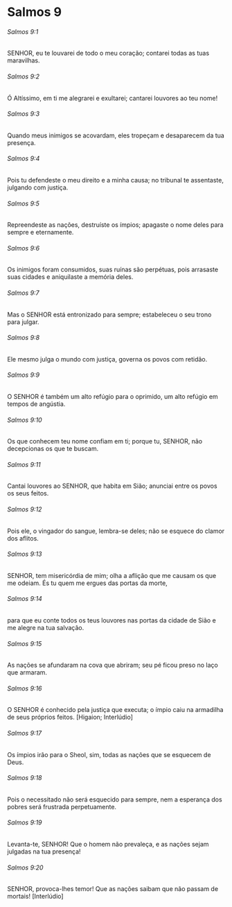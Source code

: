 # Salmos 9

###### Salmos 9:1

SENHOR, eu te louvarei de todo o meu coração; contarei todas as tuas maravilhas.

###### Salmos 9:2

Ó Altíssimo, em ti me alegrarei e exultarei; cantarei louvores ao teu nome!

###### Salmos 9:3

Quando meus inimigos se acovardam, eles tropeçam e desaparecem da tua presença.

###### Salmos 9:4

Pois tu defendeste o meu direito e a minha causa; no tribunal te assentaste, julgando com justiça.

###### Salmos 9:5

Repreendeste as nações, destruíste os ímpios; apagaste o nome deles para sempre e eternamente.

###### Salmos 9:6

Os inimigos foram consumidos, suas ruínas são perpétuas, pois arrasaste suas cidades e aniquilaste a memória deles.

###### Salmos 9:7

Mas o SENHOR está entronizado para sempre; estabeleceu o seu trono para julgar.

###### Salmos 9:8

Ele mesmo julga o mundo com justiça, governa os povos com retidão.

###### Salmos 9:9

O SENHOR é também um alto refúgio para o oprimido, um alto refúgio em tempos de angústia.

###### Salmos 9:10

Os que conhecem teu nome confiam em ti; porque tu, SENHOR, não decepcionas os que te buscam.

###### Salmos 9:11

Cantai louvores ao SENHOR, que habita em Sião; anunciai entre os povos os seus feitos.

###### Salmos 9:12

Pois ele, o vingador do sangue, lembra-se deles; não se esquece do clamor dos aflitos.

###### Salmos 9:13

SENHOR, tem misericórdia de mim; olha a aflição que me causam os que me odeiam. És tu quem me ergues das portas da morte,

###### Salmos 9:14

para que eu conte todos os teus louvores nas portas da cidade de Sião e me alegre na tua salvação.

###### Salmos 9:15

As nações se afundaram na cova que abriram; seu pé ficou preso no laço que armaram.

###### Salmos 9:16

O SENHOR é conhecido pela justiça que executa; o ímpio caiu na armadilha de seus próprios feitos. [Higaion; Interlúdio]

###### Salmos 9:17

Os ímpios irão para o Sheol, sim, todas as nações que se esquecem de Deus.

###### Salmos 9:18

Pois o necessitado não será esquecido para sempre, nem a esperança dos pobres será frustrada perpetuamente.

###### Salmos 9:19

Levanta-te, SENHOR! Que o homem não prevaleça, e as nações sejam julgadas na tua presença!

###### Salmos 9:20

SENHOR, provoca-lhes temor! Que as nações saibam que não passam de mortais! [Interlúdio]

